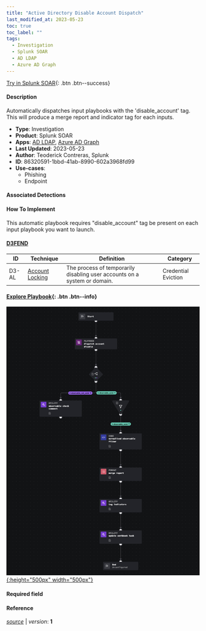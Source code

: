 ```yaml
---
title: "Active Directory Disable Account Dispatch"
last_modified_at: 2023-05-23
toc: true
toc_label: ""
tags:
  - Investigation
  - Splunk SOAR
  - AD LDAP
  - Azure AD Graph
---
```


[Try in Splunk SOAR](https://www.splunk.com/en_us/software/splunk-security-orchestration-and-automation.html){: .btn .btn--success}

#### Description

Automatically dispatches input playbooks with the &#39;disable_account&#39; tag. This will produce a merge report and indicator tag for each inputs.

- **Type**: Investigation
- **Product**: Splunk SOAR
- **Apps**: [AD LDAP](https://splunkbase.splunk.com/apps?keyword=ad+ldap&filters=product%3Asoar), [Azure AD Graph](https://splunkbase.splunk.com/apps?keyword=azure+ad+graph&filters=product%3Asoar)
- **Last Updated**: 2023-05-23
- **Author**: Teoderick Contreras, Splunk
- **ID**: 86320591-1bbd-41ab-8990-602a3968fd99
- **Use-cases**:
  - Phishing
  - Endpoint

#### Associated Detections


#### How To Implement
This automatic playbook requires &#34;disable_account&#34; tag be present on each input playbook you want to launch.


#### [D3FEND](https://d3fend.mitre.org/)

| ID          | Technique   | Definition     | Category       |
| ----------- | ----------- | -------------- | -------------- |
| D3-AL | [Account Locking](https://d3fend.mitre.org/technique/d3f:AccountLocking) | The process of temporarily disabling user accounts on a system or domain. | Credential Eviction |

#### [Explore Playbook](https://splunk.github.io/soar-playbook-viewer/?playbook=https://raw.githubusercontent.com/phantomcyber/playbooks/latest/Active_Directory_Disable_Account_Dispatch.json){: .btn .btn--info}

[![explore](https://raw.githubusercontent.com/splunk/security_content/develop/playbooks/Active_Directory_Disable_Account_Dispatch.png){:height="500px" width="500px"}](https://splunk.github.io/soar-playbook-viewer/?playbook=https://raw.githubusercontent.com/phantomcyber/playbooks/latest/Active_Directory_Disable_Account_Dispatch.json)

#### Required field


#### Reference



[*source*](https://github.com/splunk/security_content/tree/develop/playbooks/Active_Directory_Disable_Account_Dispatch.yml) \| *version*: **1**